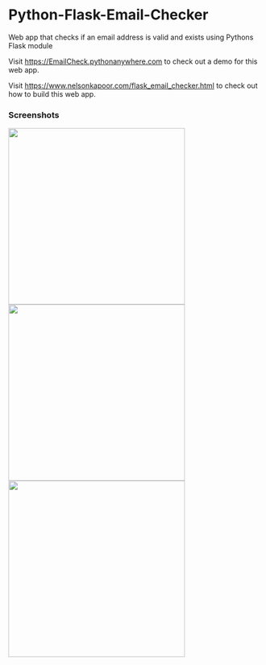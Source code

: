 # Python-Flask-Email-Checker
Web app that checks if an email address is valid and exists using Pythons Flask module

Visit <a href="https://EmailCheck.pythonanywhere.com" target="_blank">https://EmailCheck.pythonanywhere.com</a> to check out a demo for this web app.

Visit <a href="https://www.crackersploit.com/flask_email_checker.html" target="_blank">https://www.nelsonkapoor.com/flask_email_checker.html</a> to check out how to build this web app.

<h3 class="subTitle">Screenshots</h3>
<img src="https://www.crackersploit.com/images/flaskEmailChecker/Screenshot1.jpg" width="350">
<img src="https://www.crackersploit.com/images/flaskEmailChecker/Screenshot2.jpg" width="350">
<img src="https://www.crackersploit.com/images/flaskEmailChecker/Screenshot3.jpg" width="350">
